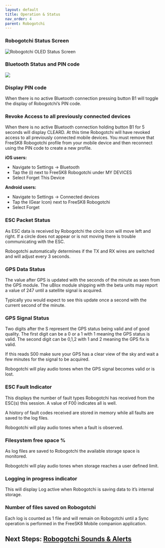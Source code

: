 ```yaml
---
layout: default
title: Operation & Status
nav_order: 4
parent: Robogotchi
---
```


### Robogotchi Status Screen

![Robogotchi OLED Status Screen](https://codex.freesk8.org/assets/images/robogotchi/Robotochi-Screen-Status.jpg)

### Bluetooth Status and PIN code

![](https://codex.freesk8.org/assets/images/robogotchi/LED-Status.PNG)

### Display PIN code

When there is no active Bluetooth connection pressing button B1 will toggle the display of Robogotchi’s PIN code.

### Revoke Access to all previously connected devices

When there is no active Bluetooth connection holding button B1 for 5 seconds will display CLEARD. At this time Robogotchi will have revoked access to all previously connected mobile devices. You must remove that FreeSK8 Robogotchi profile from your mobile device and then reconnect using the PIN code to create a new profile. 

**iOS users:**
* Navigate to Settings -> Bluetooth
* Tap the (i) next to FreeSK8 Robogotchi under MY DEVICES
* Select Forget This Device

**Android users:**
* Navigate to Settings -> Connected devices
* Tap the (Gear Icon) next to FreeSK8 Robogotchi
* Select Forget

### ESC Packet Status

As ESC data is received by Robogotchi the circle icon will move left and right. If a circle does not appear or is not moving there is trouble communicating with the ESC.

Robogotchi automatically determines if the TX and RX wires are switched and will adjust every 3 seconds. 

### GPS Data Status

The value after GPS is updated with the seconds of the minute as seen from the GPS module. The uBlox module shipping with the beta units may report a value of 247 until a satellite signal is acquired. 

Typically you would expect to see this update once a second with the current second of the minute.

### GPS Signal Status

Two digits after the S represent the GPS status being valid and of good quality. 
The first digit can be a 0 or a 1 with 1 meaning the GPS status is valid.
The second digit can be 0,1,2 with 1 and 2 meaning the GPS fix is valid.

If this reads S00 make sure your GPS has a clear view of the sky and wait a few minutes for the signal to be acquired.

Robogotchi will play audio tones when the GPS signal becomes valid or is lost.

### ESC Fault Indicator

This displays the number of fault types Robogotchi has received from the ESC(s) this session. A value of F00 indicates all is well.

A history of fault codes received are stored in memory while all faults are saved to the log files.

Robogotchi will play audio tones when a fault is observed.

### Filesystem free space %

As log files are saved to Robogotchi the available storage space is monitored.

Robogotchi will play audio tones when storage reaches a user defined limit.

### Logging in progress indicator

This will display Log active when Robogotchi is saving data to it’s internal storage.

### Number of files saved on Robogotchi

Each log is counted as 1 file and will remain on Robogotchi until a Sync operation is performed in the FreeSK8 Mobile companion application.


## Next Steps: [Robogotchi Sounds & Alerts](https://codex.freesk8.org/docs/robogotchi/sounds-alerts/)